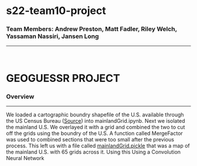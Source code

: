 # s22-team10-project
### Team Members: Andrew Preston, Matt Fadler, Riley Welch, Yassaman Nassiri, Jansen Long
---
<br>

# GEOGUESSR PROJECT
### Overview
---
We loaded a cartographic boundry shapefile of the U.S. available through the US Census Bureau ([Source](https://www.census.gov/geographies/mapping-files/time-series/geo/carto-boundary-file.html)) into mainlandGrid.ipynb. Next we isolated the mainland U.S. We overlayed it with a grid and combined the two to cut off the grids using the boundry of the U.S. A function called MergeFactor was used to combined sections that were too small after the previous process. This left us with a file called <ins>mainlandGrid.pickle</ins> that was a map of the mainland U.S. with 65 grids across it. Using this  Using a Convolution Neural Network 
